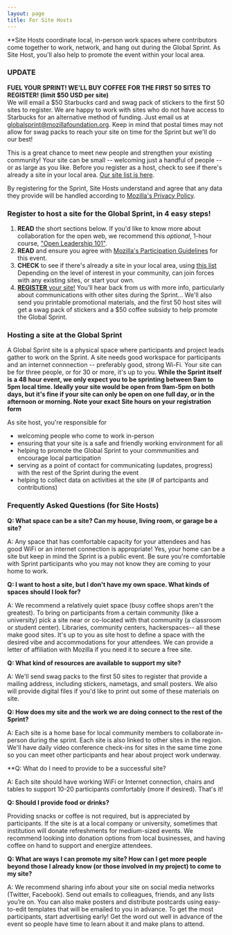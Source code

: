```yaml
---
layout: page
title: For Site Hosts
---
```


**Site Hosts coordinate local, in-person work spaces where contributors come together to work, network, and hang out during the Global Sprint. As Site Host, you'll also help to promote the event within your local area. 

### UPDATE
**FUEL YOUR SPRINT! WE'LL BUY COFFEE FOR THE FIRST 50 SITES TO REGISTER! (limit $50 USD per site)**  
We will email a $50 Starbucks card and swag pack of stickers to the first 50 sites to register.  We are happy to work with sites who do not have access to Starbucks for an alternative method of funding.  Just email us at [globalsprint@mozillafoundation.org](mailto:globalsprint@mozillafoundation.org).  Keep in mind that postal times may not allow for swag packs to reach your site on time for the Sprint but we'll do our best!

This is a great chance to meet new people and strengthen your existing community! Your site can be small -- welcoming just a handful of people -- or as large as you like. Before you register as a host, check to see if there's already a site in your local area. [Our site list is here](https://mozilla.github.io/global-sprint/register/).

By registering for the Sprint, Site Hosts understand and agree that any data they provide will be handled according to [Mozilla's Privacy Policy](https://www.mozilla.org/en-US/privacy/).

### Register to host a site for the Global Sprint, in 4 easy steps!

1. **READ** the short sections below. If you'd like to know more about collaboration for the open web, we recommend this *optional*, 1-hour course, ["Open Leadership 101"](https://mozilla.teachable.com/p/open-leadership-101).
2. **READ** and ensure you agree with [Mozilla's Participation Guidelines](https://www.mozilla.org/en-US/about/governance/policies/participation/) for this event.
3. **CHECK** to see if there's already a site in your local area, using [this list](https://mozilla.github.io/global-sprint/register/) Depending on the level of interest in your community, can join forces with any existing sites, or start your own. 
4. [**REGISTER** your site!](https://goo.gl/forms/MX01siV4Je6HMYUF3) You'll hear back from us with more info, particularly about communications with other sites during the Sprint... We'll also send you printable promotional materials, and the first 50 host sites will get a swag pack of stickers and a $50 coffee subsidy to help promote the Global Sprint.

### Hosting a site at the Global Sprint

A Global Sprint site is a physical space where participants and project leads gather to work on the Sprint. A site needs good workspace for participants and an internet connnection -- preferably good, strong Wi-Fi. Your site can be for three people, or for 30 or more, it's up to you. **While the Sprint itself is a 48 hour event, we only expect you to be sprinting between 9am to 5pm local time. Ideally your site would be open from 9am-5pm on both days, but it's fine if your site can only be open on one full day, or in the afternoon or morning. Note your exact Site hours on your registration form** 

As site host, you're responsible for 
* welcoming people who come to work in-person
* ensuring that your site is a safe and friendly working environment for all
* helping to promote the Global Sprint to your commmunities and encourage local participation
* serving as a point of contact for communicating (updates, progress) with the rest of the Sprint during the event
* helping to collect data on activities at the site (# of partcipants and contributions)


### Frequently Asked Questions (for Site Hosts)


**Q: What space can be a site? Can my house, living room, or garage be a site?**   

A: Any space that has comfortable capacity for your attendees and has good WiFi or an internet connection is appropriate! Yes, your home can be a site but keep in mind the Sprint is a public event. Be sure you're comfortable with Sprint participants who you may not know they are coming to your home to work. 


**Q: I want to host a site, but I don't have my own space. What kinds of spaces should I look for?**

A: We recommend a relatively quiet space (busy coffee shops aren't the greatest). To bring on participants from a certain community (like a university) pick a site near or co-located with that community (a classroom or student center).  Libraries, community centers, hackerspaces-- all these make good sites. It's up to you as site host to define a space with the desired vibe and accommodations for your attendees. We can provide a letter of affiliation with Mozilla if you need it to secure a free site.

**Q: What kind of resources are available to support my site?**

A: We'll send swag packs to the first 50 sites to register that provide a mailing address, including stickers, nametags, and small posters. We also will provide digital files if you'd like to print out some of these materials on site. 

**Q: How does my site and the work we are doing connect to the rest of the Sprint?**

A: Each site is a home base for local community members to collaborate in-person during the sprint. Each site is also linked to other sites in the region. We'll have daily video conference check-ins for sites in the same time zone so you can meet other participants and hear about project work underway.

**Q: What do I need to provide to be a successful site? 

A: Each site should have working WiFi or Internet connection, chairs and tables to support 10-20 participants comfortably (more if desired). That's it!

**Q: Should I provide food or drinks?**

Providing snacks or coffee is not required, but is appreciated by participants. If the site is at a local company or university, sometimes that institution will donate refreshments for medium-sized events. We recommend looking into donation options from local businesses, and having coffee on hand to support and energize attendees.
 

**Q: What are ways I can promote my site? How can I get more people beyond those I already know (or those involved in my project) to come to my site?**

A: We recommend sharing info about your site on social media networks (Twitter, Facebook). Send out emails to colleagues, friends, and any lists you’re on. You can also make posters and distribute postcards using easy-to-edit templates that will be emailed to you in advance. To get the most participants, start advertising early! Get the word out well in advance of the event so people have time to learn about it and make plans to attend. 
